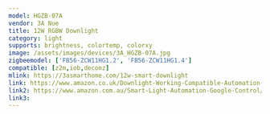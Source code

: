 ```yaml
---
model: HGZB-07A
vendor: 3A Nue
title: 12W RGBW Downlight
category: light
supports: brightness, colortemp, colorxy
image: /assets/images/devices/3A_HGZB-07A.jpg
zigbeemodel: ['FB56-ZCW11HG1.2', 'FB56-ZCW11HG1.4']
compatible: [z2m,iob,deconz]
mlink: https://3asmarthome.com/12w-smart-downlight
link: https://www.amazon.co.uk/Downlight-Working-Compatible-Automation-Control/dp/B07KWXFDQC
link2: https://www.amazon.com.au/Smart-Light-Automation-Google-Control/dp/B07T9CPJ5S
link3: 
---
```

